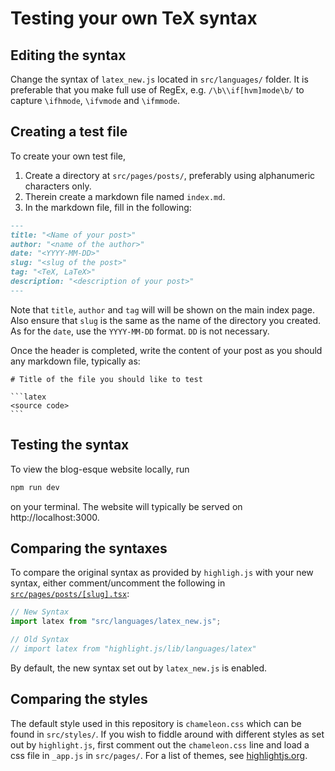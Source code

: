 # Testing your own TeX syntax

## Editing the syntax

Change the syntax of `latex_new.js` located in `src/languages/` folder.
It is preferable that you make full use of RegEx, e.g. `/\b\\if[hvm]mode\b/` to capture `\ifhmode`, `\ifvmode`
and `\ifmmode`.

## Creating a test file

To create your own test file,

1. Create a directory at `src/pages/posts/`, preferably using alphanumeric characters only.
2. Therein create a markdown file named `index.md`.
3. In the markdown file, fill in the following:

```md
---
title: "<Name of your post>"
author: "<name of the author>"
date: "<YYYY-MM-DD>"
slug: "<slug of the post>"
tag: "<TeX, LaTeX>"
description: "<description of your post>"
---
```

Note that `title`, `author` and `tag` will will be shown on the main index page.
Also ensure that `slug` is the same as the name of the directory you created.
As for the `date`, use the `YYYY-MM-DD` format. `DD` is not necessary.

Once the header is completed, write the content of your post as you should any markdown file, typically as:

    # Title of the file you should like to test

    ```latex
    <source code>
    ```

## Testing the syntax

To view the blog-esque website locally, run

```sh
npm run dev
```

on your terminal.
The website will typically be served on http://localhost:3000.

## Comparing the syntaxes

To compare the original syntax as provided by `highligh.js` with your new syntax,
either comment/uncomment the following in [`src/pages/posts/[slug].tsx`](./src/pages/posts/[slug].tsx):

```js
// New Syntax
import latex from "src/languages/latex_new.js";
```

```js
// Old Syntax
// import latex from "highlight.js/lib/languages/latex"
```

By default, the new syntax set out by `latex_new.js` is enabled.

## Comparing the styles

The default style used in this repository is `chameleon.css` which can be found in `src/styles/`.
If you wish to fiddle around with different styles as set out by `highlight.js`,
first comment out the `chameleon.css` line and load a css file in `_app.js` in `src/pages/`.
For a list of themes, see [highlightjs.org](https://highlightjs.org/static/demo/).